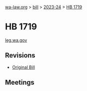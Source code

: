 [wa-law.org](/) > [bill](/bill/) > [2023-24](/bill/2023-24/) > [HB 1719](/bill/2023-24/hb/1719/)

# HB 1719
[leg.wa.gov](https://app.leg.wa.gov/billsummary?BillNumber=1719&Year=2023&Initiative=false)

## Revisions
* [Original Bill](1/)

## Meetings